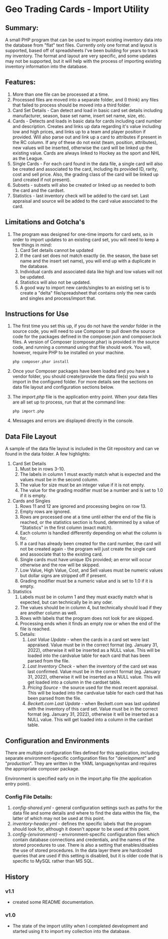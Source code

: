 # Geo Trading Cards - Import Utility

## Summary:
A small PHP program that can be used to import existing inventory data into the database from "flat" text files. Currently only one format and layout is supported, based off of spreadsheets I've been building for years to track my inventory. The format and layout are very specific, and some updates may not be supported, but it will help with the process of importing existing inventory information into the database.

## Features:
1. More than one file can be processed at a time.
1. Processed files are moved into a separate folder, and (I think) any files that failed to process should be moved into a third folder.
1. Card Set Details - Can detect and load in basic card set details including manufacturer, season, base set name, insert set name, size, etc.
1. Cards - Detects and loads in basic data for cards including card number and description. Creates and links up data regarding it's value including low and high prices, and links up to a team and player position if provided. Will also parse out and link up a card to attributes if present in the RC column. If any of these do not exist (team, position, attributes), new values will be inserted, otherwise the card will be linked up the existing value. Cards are always linked to Hockey as the sport and NHL as the League.
2. Single Cards - For each card found in the data file, a single card will also be created and associated to the card, including its provided ID, rarity, cost and sell price. Also, the grading class of the card will be linked up (and created if not present).
3. Subsets - subsets will also be created or linked up as needed to both the card and the cardset.
4. Statistics - last inventory check will be added to the card set. Last appraisal and source will be added to the card value associated to the card.

## Limitations and Gotcha's
1. The program was designed for one-time imports for card sets, so in order to import updates to an existing card set, you will need to keep a few things in mind:
    1. Card Set details cannot be updated
    1. If the card set does not match exactly (ie. the season, the base set name and the insert set name), you will end up with a duplicate in the database.
    1. Individual cards and associated data like high and low values will not be updated.
    1. Statistics will also not be updated.
    1. A good way to import new cards/singles to an existing set is to create a "delta" file/spreadsheet that contains only the new cards and singles and process/import that.

## Instructions for Use
1. The first time you set this up, if you do not have the *vendor* folder in the source code, you will need to use Composer to pull down the source code for the packages defined in the composer.json and composer.lock files. A version of Composer (composer.phar) is provided in the source code, and running a command using that file should work. You will, however, require PHP to be installed on your machine.

    ```php composer.phar install```

1. Once your Composer packages have been loaded and you have a vendor folder, you should create/provide the data file(s) you wish to import in the configured folder. For more details see the sections on data file layout and configuration sections below.
2. The *import.php* file is the application entry point. When your data files are all set up to process, run that at the command line:

    ``` php import.php ```

3. Messages and errors are displayed directly in the console.


## Data File Layout
A sample of the data file layout is included in the Git repository and can ve found in the data folder. A few highlights:
1. Card Set Details
    1. Must be in rows 3-10.
    1. The labels in column 1 must exactly match what is expected and the values must be in the second column.
    1. The value for size must be an integer value if it is not empty.
    1. The value for the grading modifier must be a number and is set to 1.0 if it is empty.
1. Cards and Singles
    1. Rows 11 and 12 are ignored and processing begins on row 13.
    1. Empty rows are ignored.
    1. Rows are processed one at a time until either the end of the file is reached, or the statistics section is found, determined by a value of "Statistics" in the first column (exact match).
    1. Each column is handled differently depending on what the column is for.
    1. If a card has already been created for the card number, the card will not be created again - the program will just create the single card and assoociate that to the existing card.
    1. Single cards must have unique IDs provided; an error will occur otherwise and the row will be skipped.
    1. Low Value, High Value, Cost, and Sell values must be numeric values but dollar signs are stripped off if present.
    1. Grading modifier must be a numeric value and is set to 1.0 if it is empty.    
1. Statistics
    1. Labels must be in column 1 and they must exactly match what is expected, but can technically be in any oder.
    1. The values should be in column 4, but technically should load if they are another column as well.
    1. Rows with labels that the program does not look for are skipped.
    1. Processing ends when it finds an empty row or when the end of the file is reached.
    1. Details:
        1. *Last Value Update* - when the cards in a card set were last appraised. Value must be in the correct format (eg. January 31, 2022), otherwise it will be inserted as a NULL value. This will be loaded into the cardvalue table for each card that has been parsed from the file. 
        1. *Last Inventory Check* - when the inventory of the card set was last confirmed. Value must be in the correct format (eg. January 31, 2022), otherwise it will be inserted as a NULL value. This will get loaded into a column in the cardset table.
        1. *Pricing Source* - the source used for the most recent appraisal. This will be loaded into the cardvalue table for each card that has been parsed from the file.
        1. *Beckett.com Last Update* - when Beckett.com was last updated with the inventory of this card set. Value must be in the correct format (eg. January 31, 2022), otherwise it will be inserted as a NULL value. This will get loaded into a column in the cardset table.

## Configuration and Environments
There are multiple configuration files defined for this application, including separate environment-specific configuration files for "*development*" and "*production*". They are written in the YAML language/syntax and requires the appropriate composer package.

Environment is specified early on in the import.php file (the application entry point).

### Config File Details:
1. *config-shared.yml* - general configuration settings such as paths for the data file and some details and where to find the data within the file, the latter of which may not be used at this point.
1. *inventory-header.yml* - defines the specific labels that the program should look for, although it doesn't appear to be used at this point.
1. *config-{environment}* - environment-specific confiiguration files which contain database connections and credentials, and the names of the stored procedures to use. There is also a setting that enables/disables the use of stored procedures. In the data layer there are hardcoded queries that are used if this setting is disabled, but it is older code that is specific to MySQL rather than MS SQL.

## History

### v1.1
- created some README documentation.

### v1.0
- The state of the import utility when I completed development and started using it to import my collection into the database.